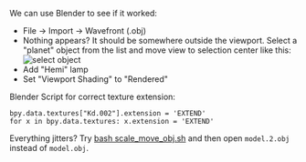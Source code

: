 We can use Blender to see if it worked:

- File -> Import -> Wavefront (.obj)
- Nothing appears? It should be somewhere outside the viewport. Select a "planet" object from the list and move view to selection center like this:
  ![select object](https://user-images.githubusercontent.com/46618410/51100320-6878ea00-17cd-11e9-82f8-fbf6deff5609.jpg)
- Add "Hemi" lamp
- Set "Viewport Shading" to "Rendered"

Blender Script for correct texture extension:
```
bpy.data.textures["Kd.002"].extension = 'EXTEND'
for x in bpy.data.textures: x.extension = 'EXTEND'
```

Everything jitters? Try [bash scale_move_obj.sh](scale_move_obj.sh) and then open `model.2.obj` instead of `model.obj`.
